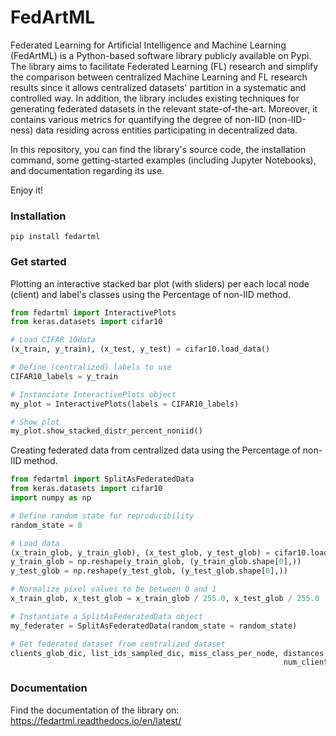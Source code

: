 # FedArtML
Federated Learning for Artificial Intelligence and Machine Learning (FedArtML) is a Python-based software library publicly available on Pypi. The library aims to facilitate Federated Learning (FL) research and simplify the comparison between centralized Machine Learning and FL research results since it allows centralized datasets' partition in a systematic and controlled way. In addition, the library includes existing techniques for generating federated datasets in the relevant state-of-the-art. Moreover, it contains various metrics for quantifying the degree of non-IID (non-IID-ness) data residing across entities participating in decentralized data.

In this repository, you can find the library's source code, the installation command, some getting-started examples (including Jupyter Notebooks), and documentation regarding its use.

Enjoy it!


### Installation
```
pip install fedartml
```

### Get started
Plotting an interactive stacked bar plot (with sliders) per each local node (client) and label's classes using the Percentage of non-IID method.

```Python
from fedartml import InteractivePlots
from keras.datasets import cifar10

# Load CIFAR 10data
(x_train, y_train), (x_test, y_test) = cifar10.load_data()

# Define (centralized) labels to use 
CIFAR10_labels = y_train

# Instanciate InteractivePlots object
my_plot = InteractivePlots(labels = CIFAR10_labels)

# Show plot
my_plot.show_stacked_distr_percent_noniid()
```
Creating federated data from centralized data using the Percentage of non-IID method.

```Python
from fedartml import SplitAsFederatedData
from keras.datasets import cifar10
import numpy as np

# Define random state for reproducibility
random_state = 0

# Load data
(x_train_glob, y_train_glob), (x_test_glob, y_test_glob) = cifar10.load_data()
y_train_glob = np.reshape(y_train_glob, (y_train_glob.shape[0],))
y_test_glob = np.reshape(y_test_glob, (y_test_glob.shape[0],))

# Normalize pixel values to be between 0 and 1
x_train_glob, x_test_glob = x_train_glob / 255.0, x_test_glob / 255.0

# Instantiate a SplitAsFederatedData object
my_federater = SplitAsFederatedData(random_state = random_state)

# Get federated dataset from centralized dataset
clients_glob_dic, list_ids_sampled_dic, miss_class_per_node, distances = my_federater.create_clients(image_list = x_train_glob, label_list = y_train_glob, 
                                                             num_clients = 2, prefix_cli='Local_node', method = "percent_noniid", percent_noniid = 2)
```

### Documentation
Find the documentation of the library on:
https://fedartml.readthedocs.io/en/latest/
